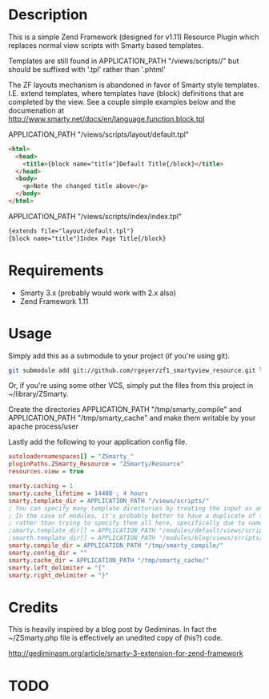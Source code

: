 # Description
This is a simple Zend Framework (designed for v1.11) Resource Plugin which replaces normal view scripts with Smarty based templates.

Templates are still found in APPLICATION_PATH "/views/scripts/<controller>/<action>" but should be suffixed with '.tpl' rather than '.phtml'

The ZF layouts mechanism is abandoned in favor of Smarty style templates.  I.E. extend templates, where templates have {block} definitions that are completed by the view.  See a couple simple examples below and the documenation at http://www.smarty.net/docs/en/language.function.block.tpl

APPLICATION_PATH "/views/scripts/layout/default.tpl"
```html
<html>
  <head>
    <title>{block name="title"}Default Title{/block}</title>
  </head>
  <body>
    <p>Note the changed title above</p>
  </body>
</html>
``` 

APPLICATION_PATH "/views/scripts/index/index.tpl"
```html
{extends file="layout/default.tpl"}
{block name="title"}Index Page Title{/block}
```

# Requirements
* Smarty 3.x (probably would work with 2.x also)
* Zend Framework 1.11

# Usage
Simply add this as a submodule to your project (if you're using git).

```bash
git submodule add git://github.com/rgeyer/zf1_smartyview_resource.git library/ZSmarty
```

Or, if you're using some other VCS, simply put the files from this project in ~/library/ZSmarty.

Create the directories APPLICATION_PATH "/tmp/smarty_compile" and APPLICATION_PATH "/tmp/smarty_cache" and make them writable by your apache process/user

Lastly add the following to your application config file.

```ini
autoloadernamespaces[] = "ZSmarty_"
pluginPaths.ZSmarty_Resource = "ZSmarty/Resource"
resources.view = true

smarty.caching = 1
smarty.cache_lifetime = 14400 ; 4 hours
smarty.template_dir = APPLICATION_PATH "/views/scripts/"
; You can specify many template directories by treating the input as an array.  Beware namespace collisions though!
; In the case of modules, it's probably better to have a duplicate of this configuration in each module directory,
; rather than trying to specify them all here, specifically due to namespace collisions.
;smarty.template_dir[] = APPLICATION_PATH "/modules/default/views/scripts/"
;smarth.template_dir[] = APPLICATION_PATH "/modules/blog/views/scripts/"
smarty.compile_dir = APPLICATION_PATH "/tmp/smarty_compile/"
smarty.config_dir = ""
smarty.cache_dir = APPLICATION_PATH "/tmp/smarty_cache/"
smarty.left_delimiter = "{"
smarty.right_delimiter = "}"
```

# Credits
This is heavily inspired by a blog post by Gediminas.  In fact the ~/ZSmarty.php file is effectively an unedited copy of (his?) code. 

http://gediminasm.org/article/smarty-3-extension-for-zend-framework

# TODO